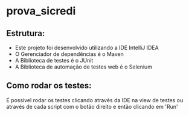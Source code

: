 <h1>prova_sicredi</h1>

<h2>Estrutura:</h2>
<ul>
  <li>Este projeto foi desenvolvido utilizando a IDE IntelliJ IDEA </li>
  <li>O Gerenciador de dependências é o Maven</li>
  <li>A Biblioteca de testes é o JUnit</li>
  <li>A Biblioteca de automação de testes web é o Selenium</li>
</ul>

<h2>Como rodar os testes:</h2>
  <p>É possivel rodar os testes clicando através da IDE na view de testes ou através de cada script com o botão direito e então clicando em 'Run'</p>
